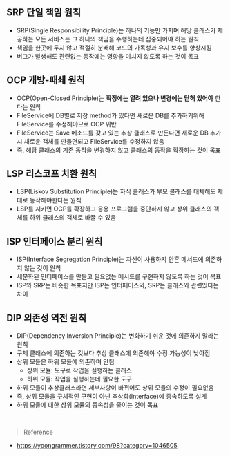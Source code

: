 ## SRP 단일 책임 원칙

- SRP(Single Responsibility Principle)는 하나의 기능만 가지며 해당 클래스가 제공하는 모든 서비스는 그 하나의 책임을 수행하는데 집중되어야 하는 원칙
- 책임을 한곳에 두지 않고 적절히 분배해 코드의 가독성과 유지 보수를 향상시킴
- 버그가 발생해도 관련없는 동작에는 영향을 미치지 않도록 하는 것이 목표

## OCP 개방-패쇄 원칙

- OCP(Open-Closed Principle)는 **확장에는 열려 있으나 변경에는 닫혀 있어야** 한다는 원칙
- FileService에 DB별로 저장 method가 있다면 새로운 DB를 추가하기위해 FileService를 수정해야므로 OCP 위반
- FileService는 Save 메소드를 갖고 있는 추상 클래스로 만든다면 새로운 DB 추가시 새로운 객체를 만들면되고 FileService를 수정하지 않음
- 즉, 해당 클래스의 기존 동작을 변경하지 않고 클래스의 동작을 확장하는 것이 목표

## LSP 리스코프 치환 원칙

- LSP(Liskov Substitution Principle)는 자식 클래스가 부모 클래스를 대체해도 제대로 동작해야한다는 원칙
- LSP를 지키면 OCP를 확장하고 응용 프로그램을 중단하지 않고 상위 클래스의 객체를 하위 클래스의 객체로 바꿀 수 있음

## ISP 인터페이스 분리 원칙

- ISP(Interface Segregation Principle)는 자신이 사용하지 안흔 메서드에 의존하지 않는 것이 원칙
- 세분화된 인터페이스를 만들고 필요없는 메서드를 구현하지 않도록 하는 것이 목표
- ISP와 SRP는 비슷한 목표지만 ISP는 인터페이스와, SRP는 클래스와 관련있다는 차이

## DIP 의존성 역전 원칙

- DIP(Dependency Inversion Principle)는 변화하기 쉬운 것에 의존하지 말라는 원칙
- 구체 클래스에 의존하는 것보다 추상 클래스에 의존해야 수정 가능성이 낮아짐
- 상위 모듈은 하위 모듈에 의존하며 안됨
    - 상위 모듈: 도구로 작업을 실행하는 클래스
    - 하위 모듈: 작업을 실행하는데 필요한 도구 
- 하위 모듈이 추상클래스라면 세부사항이 바뀌어도 상위 모듈의 수정이 필요없음
- 즉, 상위 모듈을 구체적인 구현이 아닌 추상화(Interface)에 종속하도록 설계
- 하위 모듈에 대한 상위 모듈의 종속성을 줄이는 것이 목표

<br>

> Reference
- https://yoongrammer.tistory.com/98?category=1046505